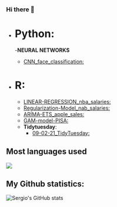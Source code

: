 ### Hi there 👋

- # **Python:**
  -**NEURAL NETWORKS**
    - [CNN_face_classification:](https://github.com/sercala97/Face_classification_CNN)

- # **R:**
  - [LINEAR-REGRESSION_nba_salaries:](https://github.com/sercala97/Linear-Regression)
  - [Regularization-Model_nab_salaries:](https://github.com/sercala97/Regularization-Model)
  - [ARIMA-ETS_apple_sales:](https://github.com/sercala97/ARIMA-ETS_apple_sales)
  - [GAM-model-PISA:](https://github.com/sercala97/GAM-model-PISA)
  - **Tidytuesday**:
    - [09-02-21_TidyTuesday:](https://github.com/sercala97/09-02-21_TidyTuesday)
  




## **Most languages used**

<a href="https://github.com/sercala97/github-readme-stats">
  <img align="center" src="https://github-readme-stats.vercel.app/api/top-langs/?username=sercala97&layout=compact&show_icons=true&theme=vision-friendly-dark&hide=HTML" />
</a>




## **My Github statistics:**
![Sergio's GitHub stats](https://github-readme-stats.vercel.app/api?username=sercala97&count_private=true&show_icons=true&theme=vision-friendly-dark)

<!--
**sercala97/sercala97** is a ✨ _special_ ✨ repository because its `README.md` (this file) appears on your GitHub profile.

